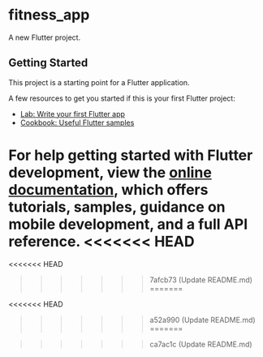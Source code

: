 # fitness_app

A new Flutter project.

## Getting Started

This project is a starting point for a Flutter application.

A few resources to get you started if this is your first Flutter project:

- [Lab: Write your first Flutter app](https://docs.flutter.dev/get-started/codelab)
- [Cookbook: Useful Flutter samples](https://docs.flutter.dev/cookbook)

For help getting started with Flutter development, view the
[online documentation](https://docs.flutter.dev/), which offers tutorials,
samples, guidance on mobile development, and a full API reference.
<<<<<<< HEAD
=======
<!--- 2025-06-03 23:58:10 - Automated trivial update. -->
<!--- 2025-06-04 00:57:02 - Automated trivial update. -->
<!--- 2025-06-04 01:10:06 - Automated trivial update. -->
<!--- 2025-06-04 01:11:02 - Automated trivial update. -->
<!--- 2025-06-05 01:11:00 - Automated trivial update. -->
<!--- 2025-06-06 01:11:03 - Automated trivial update. -->
<!--- 2025-06-07 01:11:00 - Automated trivial update. -->
<<<<<<< HEAD
>>>>>>> 7afcb73 (Update README.md)
=======
<!--- 2025-06-07 18:35:16 - Automated trivial update. -->
<!--- 2025-06-08 01:11:01 - Automated trivial update. -->
<<<<<<< HEAD
>>>>>>> a52a990 (Update README.md)
=======
<!--- 2025-06-08 01:29:18 - Automated trivial update. -->
>>>>>>> ca7ac1c (Update README.md)
<!--- 2025-06-08 01:33:06 - Automated trivial update. -->
<!--- 2025-06-08 13:45:53 - Automated trivial update. -->
<!--- 2025-06-09 01:11:03 - Automated trivial update. -->
